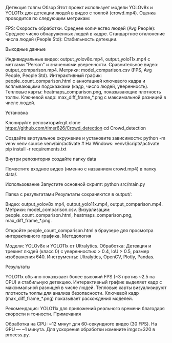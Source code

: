 Детекция толпы
Обзор
Этот проект использует модели YOLOv8x и YOLO11x для детекции людей в видео с толпой (crowd.mp4). Оценка проводится по следующим метрикам:

FPS: Скорость обработки.
Среднее количество людей (Avg People): Среднее число обнаруженных людей в кадре.
Стандартное отклонение числа людей (People Std): Стабильность детекции.

Выходные данные

Индивидуальные видео: output_yolov8x.mp4, output_yolo11x.mp4 с метками "Person" и значениями уверенности.
Сравнительное видео: output_comparison.mp4.
Метрики: model_comparison.csv (FPS, Avg People, People Std).
Интерактивный график: people_count_comparison.html с аннотацией ключевого кадра и всплывающими подсказками (кадр, число людей, уверенность).
Тепловые карты: heatmaps_comparison.png, показывающие плотность толпы.
Ключевой кадр: max_diff_frame_*.png с максимальной разницей в числе людей.

Установка

Клонируйте репозиторий:git clone https://github.com/timer626/Crowd_detection
cd Сrowd_detection

Создайте виртуальное окружение и установите зависимости:
python -m venv venv
source venv/bin/activate  # На Windows: venv\Scripts\activate
pip install -r requirements.txt

Внутри репозитория создайте папку data

Поместите входное видео (именно с названием crowd.mp4) в папку data/.

Использование
Запустите основной скрипт:
python src/main.py

Папка с результатами
Результаты сохраняются в output/:

Видео: output_yolov8x.mp4, output_yolo11x.mp4, output_comparison.mp4.
Метрики: model_comparison.csv.
Визуализации: people_count_comparison.html, heatmaps_comparison.png, max_diff_frame_*.png.

Откройте people_count_comparison.html в браузере для просмотра интерактивного графика.
Методология

Модели: YOLOv8x и YOLO11x от Ultralytics.
Обработка: Детекция и трекинг людей (класс 0) с уверенностью > 0.4, IoU > 0.5, размер изображения 640.
Инструменты: Ultralytics, OpenCV, Plotly, Pandas.

Результаты

YOLO11x обычно показывает более высокий FPS (~3 против ~2.5 на CPU) и стабильную детекцию.
Интерактивный график выделяет кадр с максимальной разницей в числе людей.
Тепловые карты визуализируют плотность толпы для анализа безопасности.
Ключевой кадр (max_diff_frame_*.png) показывает расхождения моделей.

Рекомендация: YOLO11x для приложений реального времени благодаря скорости и точности.
Примечания

Обработка на CPU: ~12 минут для 60-секундного видео (30 FPS). На GPU — ~1 минута.
Для ускорения обработки измените imgsz=320 в process.py.


